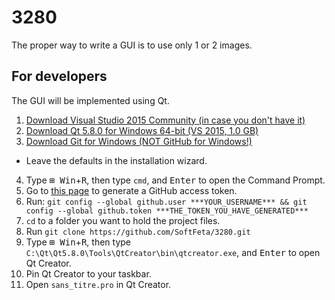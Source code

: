 # 3280
The proper way to write a GUI is to use only 1 or 2 images.
## For developers
The GUI will be implemented using Qt.

1. [Download Visual Studio 2015 Community (in case you don't have it)](https://www.visualstudio.com/downloads/)
2. [Download Qt 5.8.0 for Windows 64-bit (VS 2015, 1.0 GB)](http://download.qt.io/official_releases/qt/5.8/5.8.0/qt-opensource-windows-x86-msvc2015_64-5.8.0.exe.mirrorlist)
3. [Download Git for Windows (NOT GitHub for Windows!)](https://git-scm.com/download/win)
  * Leave the defaults in the installation wizard.
4. Type <kbd>⊞ Win</kbd>+<kbd>R</kbd>, then type ```cmd```, and <kbd>Enter</kbd> to open the Command Prompt.
5. Go to [this page](https://github.com/settings/tokens) to generate a GitHub access token.
5. Run: ```git config --global github.user ***YOUR_USERNAME*** && git config --global github.token ***THE_TOKEN_YOU_HAVE_GENERATED***```
6. ```cd``` to a folder you want to hold the project files.
7. Run ```git clone https://github.com/SoftFeta/3280.git```
8. Type <kbd>⊞ Win</kbd>+<kbd>R</kbd>, then type ```C:\Qt\Qt5.8.0\Tools\QtCreator\bin\qtcreator.exe```, and <kbd>Enter</kbd> to open Qt Creator.
9. Pin Qt Creator to your taskbar.
10. Open ```sans_titre.pro``` in Qt Creator.
